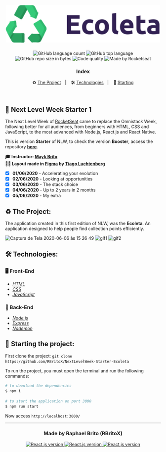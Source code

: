 <h1 align="center">
  <img src="./public/assets/logo.svg" alt="Ecoleta" width="500">
</h1>

<p align="center">
  <img alt="GitHub language count" src="https://img.shields.io/github/languages/count/RBritoX/NextLevelWeek-Starter-Ecoleta">

  <img alt="GitHub top language" src="https://img.shields.io/github/languages/top/RBritoX/NextLevelWeek-Starter-Ecoleta">

  <img alt="GitHub repo size in bytes" src="https://img.shields.io/github/repo-size/RBritoX/NextLevelWeek-Starter-Ecoleta">

  <img alt="Code quality" src="https://api.codacy.com/project/badge/Grade/6f990d72ca9944fbbab6035959ac87f1">
  
  <img alt="Made by Rocketseat" src="https://img.shields.io/github/license/rbritox/GoStack-GoBarber">
</p>

<h3 align="center">
  Index
</h3>

<p align="center">
  ♻️ <a href="#%EF%B8%8F-the-project">The Project</a>&nbsp;&nbsp;&nbsp;|&nbsp;&nbsp;&nbsp;
  🛠 <a href="#-technologies">Technologies</a>&nbsp;&nbsp;&nbsp;|&nbsp;&nbsp;&nbsp;
  🏁 <a href="#-starting-the-project">Starting</a>
</p>

<br/>

## 🚀 Next Level Week Starter 1

The Next Level Week of [RocketSeat](https://rocketseat.com.br/) came to replace the Omnistack Week, following better for all audiences, from beginners with HTML, CSS and JavaScript, to the most advanced with Node.js, React.js and React Native.

This is version **Starter** of NLW, to check the version **Booster**, access the repository **<a href="https://github.com/RBritoX/NextLevelWeek-Booster-Ecoleta">here</a>**.

**🎓  Instructor: [Mayk Brito](https://www.linkedin.com/in/maykbrito/)**<br>
**✍🏼  Layout made in [Figma](https://www.figma.com/file/1SxgOMojOB2zYT0Mdk28lB/Ecoleta?node-id=1%3A9) by [Tiago Luchtenberg](https://www.linkedin.com/in/tiago-luchtenberg-0b9a3b97/)**<br>

- [X] **01/06/2020** - Accelerating your evolution
- [X] **02/06/2020** - Looking at opportunities
- [X] **03/06/2020** - The stack choice
- [X] **04/06/2020** - Up to 2 years in 2 months
- [X] **05/06/2020** - My extra

## ♻️ The Project:

The application created in this first edition of NLW, was the **Ecoleta**. An application designed to help people find collection points efficiently.

![Captura de Tela 2020-06-06 às 15 26 49](https://user-images.githubusercontent.com/34657005/83951795-86a01980-a80a-11ea-985e-04fb2483bfbc.png)
![gif1](https://user-images.githubusercontent.com/34657005/83951826-c49d3d80-a80a-11ea-8b07-7455610aef84.gif)
![gif2](https://user-images.githubusercontent.com/34657005/83951835-df6fb200-a80a-11ea-8f50-1ed326c07b49.gif)

## 🛠 Technologies:
### 🖥 Front-End
- *[HTML](https://developer.mozilla.org/pt-BR/docs/Web/HTML)*
- *[CSS](https://developer.mozilla.org/pt-BR/docs/Web/CSS)*
- *[JavaScript](https://developer.mozilla.org/pt-BR/docs/Web/JavaScript)*
### 🤖 Back-End
- *[Node.js](https://nodejs.org/en/)*
- *[Express](https://expressjs.com/pt-br/)*
- *[Nodemon](https://nodemon.io/)*

## 🏁 Starting the project:

First clone the project: `git clone https://github.com/RBritoX/NextLevelWeek-Starter-Ecoleta`

To run the project, you must open the terminal and run the following commands:

````zsh
# to download the dependencies
$ npm i

# to start the application on port 3000
$ npm run start
````

Now access `http://localhost:3000/`

---

<h3 align="center">
  Made by Raphael Brito (RBritoX)
</h3>

<p align="center">
  <a href="https://www.linkedin.com/in/raphaellbrito/">
    <img alt="React.js version" src="https://img.shields.io/badge/LinkedIn-raphaellbrito-0e76a8?style=flat&logoColor=white&logo=linkedin">
  </a>
  <a href="https://www.facebook.com/RaphaBrito">
    <img alt="React.js version" src="https://img.shields.io/badge/Facebook-RaphaBrito-1778F2?style=flat&logoColor=white&logo=facebook">
  </a>
  <a href="https://www.instagram.com/raphaellbrito/">
    <img alt="React.js version" src="https://img.shields.io/badge/Instagram-@raphaellbrito-833AB4?style=flat&logoColor=white&logo=instagram">
  </a>
</p>
